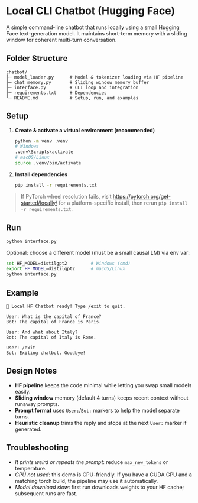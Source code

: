 # Local CLI Chatbot (Hugging Face)

A simple command-line chatbot that runs locally using a small Hugging Face text-generation model.
It maintains short-term memory with a sliding window for coherent multi-turn conversation.

## Folder Structure

```text
chatbot/
├─ model_loader.py      # Model & tokenizer loading via HF pipeline
├─ chat_memory.py       # Sliding window memory buffer
├─ interface.py         # CLI loop and integration
├─ requirements.txt     # Dependencies
└─ README.md            # Setup, run, and examples
```

## Setup

1. **Create & activate a virtual environment (recommended)**
   ```bash
   python -m venv .venv
   # Windows
   .venv\Scripts\activate
   # macOS/Linux
   source .venv/bin/activate
   ```

2. **Install dependencies**
   ```bash
   pip install -r requirements.txt
   ```

> If PyTorch wheel resolution fails, visit https://pytorch.org/get-started/locally/ for a platform-specific install,
> then rerun `pip install -r requirements.txt`.

## Run

```bash
python interface.py
```

Optional: choose a different model (must be a small causal LM) via env var:
```bash
set HF_MODEL=distilgpt2         # Windows (cmd)
export HF_MODEL=distilgpt2      # macOS/Linux
python interface.py
```

## Example

```text
🤖 Local HF Chatbot ready! Type /exit to quit.

User: What is the capital of France?
Bot: The capital of France is Paris.

User: And what about Italy?
Bot: The capital of Italy is Rome.

User: /exit
Bot: Exiting chatbot. Goodbye!
```

## Design Notes

- **HF pipeline** keeps the code minimal while letting you swap small models easily.
- **Sliding window** memory (default 4 turns) keeps recent context without runaway prompts.
- **Prompt format** uses `User:`/`Bot:` markers to help the model separate turns.
- **Heuristic cleanup** trims the reply and stops at the next `User:` marker if generated.

## Troubleshooting

- *It prints weird or repeats the prompt*: reduce `max_new_tokens` or temperature.
- *GPU not used*: this demo is CPU-friendly. If you have a CUDA GPU and a matching torch build, the pipeline may use it automatically.
- *Model download slow*: first run downloads weights to your HF cache; subsequent runs are fast.
